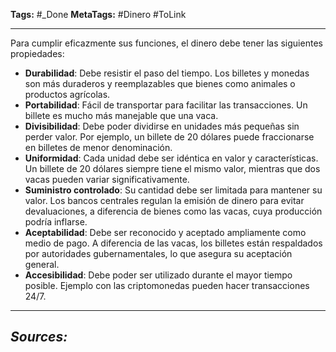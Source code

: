 **Tags:** #_Done
**MetaTags:** #Dinero #ToLink
- - -
Para cumplir eficazmente sus funciones, el dinero debe tener las siguientes propiedades:

- **Durabilidad**: Debe resistir el paso del tiempo. Los billetes y monedas son más duraderos y reemplazables que bienes como animales o productos agrícolas.
- **Portabilidad**: Fácil de transportar para facilitar las transacciones. Un billete es mucho más manejable que una vaca.
- **Divisibilidad**: Debe poder dividirse en unidades más pequeñas sin perder valor. Por ejemplo, un billete de 20 dólares puede fraccionarse en billetes de menor denominación.
- **Uniformidad**: Cada unidad debe ser idéntica en valor y características. Un billete de 20 dólares siempre tiene el mismo valor, mientras que dos vacas pueden variar significativamente.
- **Suministro controlado**: Su cantidad debe ser limitada para mantener su valor. Los bancos centrales regulan la emisión de dinero para evitar devaluaciones, a diferencia de bienes como las vacas, cuya producción podría inflarse.
- **Aceptabilidad**: Debe ser reconocido y aceptado ampliamente como medio de pago. A diferencia de las vacas, los billetes están respaldados por autoridades gubernamentales, lo que asegura su aceptación general.
- **Accesibilidad**: Debe poder ser utilizado durante el mayor tiempo posible. Ejemplo con las criptomonedas pueden hacer transacciones 24/7.
- - - 
## ***Sources:***